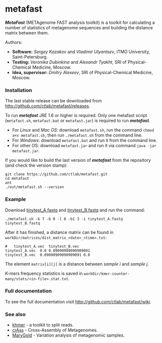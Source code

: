 metafast
========

***MetaFast*** (METAgenome FAST analysis toolkit) is a toolkit for calculating a number of statistics 
of metagenome sequences and building the distance matrix between them.

Authors:
* **Software:** *Sergey Kazakov* and *Vladimir Ulyantsev*, ITMO University, Saint-Petersburg.
* **Testing:** *Veronika Dubinkina* and *Alexandr Tyakht*, SRI of Physical-Chemical Medicine, Moscow.
* **Idea, supervisor:** *Dmitry Alexeev*, SRI of Physical-Chemical Medicine, Moscow.


### Installation

The last stable release can be downloaded from <http://github.com/ctlab/metafast/releases>.

To run ***metafast*** *JRE* 1.6 or higher is required. Only one metafast script (`metafast.sh`, `metafast.bat` or `metafast.jar`) is required to run ***metafast***.

* For *Linux* and *Mac OS*: download `metafast.sh`, run the command `chmod a+x metafast.sh`, then run `./metafast.sh` from the command line.<br/>
* For *Windows*: download `metafast.bat` and run it from the command line.
* For other OS: download `metafast.jar` and run it via command `java -jar metafast.jar`.

If you would like to build the last version of ***metafast*** from the repository (and check the version stamp):
~~~
git clone https://github.com/ctlab/metafast.git
cd metafast 
ant
./out/metafast.sh --version
~~~


### Example

Download [tinytest_A.fastq](http://github.com/ctlab/metafast/raw/master/test_data/tinytest_A.fastq) and [tinytest_B.fastq](https://github.com/ctlab/metafast/raw/master/test_data/tinytest_B.fastq) and run the command:
~~~
./metafast.sh -k 7 -b 0 -l 8 -b1 3 -i tinytest_A.fastq tinytest_B.fastq
~~~

After it has finished, a distance matrix can be found in `workDir/matrices/dist_matrix_<date>_<time>.txt`:
~~~
#	tinytest_A.vec	tinytest_B.vec
tinytest_A.vec	0.0	0.09090909090909091
tinytest_B.vec	0.09090909090909091	0.0
~~~

The element `matrix[i][j]` is a distance between *sample i* and *sample j*.

K-mers frequency statistics is saved in `workDir/kmer-counter-many/stats/<in-file>.stat.txt`.


### Full documentation

To see the full documentation visit <http://github.com/ctlab/metafast/wiki>.


### See also

* [khmer](https://github.com/ged-lab/khmer) - a toolkit to split reads.
* [crAss](http://edwards.sdsu.edu/crass/) - Cross-Assembly of Metagenomes.
* [MaryGold](http://sourceforge.net/projects/metavar/) - Variation analysis of metagenomic samples.

